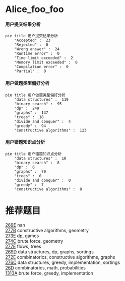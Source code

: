 # Alice_foo_foo

<!-- tabs:start -->



#### **用户提交结果分析**

```mermaid
pie title 用户提交结果分析
    "Accepted" :  23
    "Rejected" :  0
    "Wrong answer" :  24
    "Runtime error" :  0
    "Time limit exceeded" :  2
    "Memory limit exceeded" :  0
    "Compilation error" :  0
    "Partial" :  0
```

#### **用户做题类型偏好分析**

```mermaid
pie title 用户做题类型偏好分析
    "data structures" :  119
    "binary search" :  95
    "dp" :  249
    "graphs" :  137
    "trees" :  18
    "divide and conquer" :  4
    "greedy" :  94
    "constructive algorithms" :  123
```
#### **用户错题知识点分析**

```mermaid
pie title 用户错题知识点分析
    "data structures" :  10
    "binary search" :  8
    "dp" :  6
    "graphs" :  70
    "trees" :  0
    "divide and conquer" :  0
    "greedy" :  7
    "constructive algorithms" :  8
```



<!-- tabs:end -->
# 推荐题目
[269E](https://codeforces.com/contest/269/problem/E)		nan		  
[277B](https://codeforces.com/contest/277/problem/B)		constructive algorithms,
                        geometry		  
[273E](https://codeforces.com/contest/273/problem/E)		dp,
                        games		  
[274C](https://codeforces.com/contest/274/problem/C)		brute force,
                        geometry		  
[277E](https://codeforces.com/contest/277/problem/E)		flows,
                        trees		  
[269D](https://codeforces.com/contest/269/problem/D)		data structures,
                        dp,
                        graphs,
                        sortings		  
[272E](https://codeforces.com/contest/272/problem/E)		combinatorics,
                        constructive algorithms,
                        graphs		  
[276C](https://codeforces.com/contest/276/problem/C)		data structures,
                        greedy,
                        implementation,
                        sortings		  
[26D](https://codeforces.com/contest/26/problem/D)		combinatorics,
                        math,
                        probabilities		  
[1313A](https://codeforces.com/contest/1313/problem/A)		brute force,
                        greedy,
                        implementation		  
